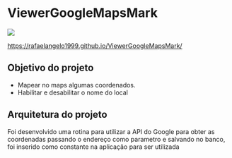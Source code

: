 # ViewerGoogleMapsMark

![](src/assets/aplication-view.gif)

https://rafaelangelo1999.github.io/ViewerGoogleMapsMark/

## Objetivo do projeto

- Mapear no maps algumas coordenados.
- Habilitar e desabilitar o nome do local
## Arquitetura do projeto

Foi desenvolvido uma rotina para utilizar a API do Google para obter as coordenadas passando o endereço como parametro e salvando no banco, foi inserido como constante na aplicação para ser utilizada
